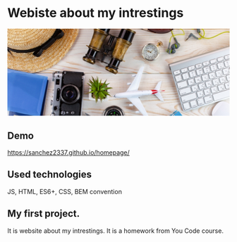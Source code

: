 # Webiste about my intrestings
![Hobby](images/zainteresowania.jpg)
## Demo
https://sanchez2337.github.io/homepage/
## Used technologies
JS, HTML, ES6+, CSS, BEM convention
## My first project.
It is website about my intrestings. It is a homework from You Code course.
